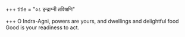 +++
title = "०८ इन्द्राग्नी तविषाणि"

+++
O Indra-Agni, powers are yours, and dwellings and delightful food  
     Good is your readiness to act.